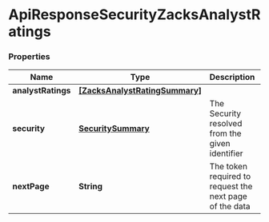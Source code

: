# ApiResponseSecurityZacksAnalystRatings

### Properties
Name | Type | Description | Notes
------------ | ------------- | ------------- | -------------
**analystRatings** | [**[ZacksAnalystRatingSummary]**](ZacksAnalystRatingSummary.md) |  | [optional] 
**security** | [**SecuritySummary**](SecuritySummary.md) | The Security resolved from the given identifier | [optional] 
**nextPage** | **String** | The token required to request the next page of the data | [optional] 



